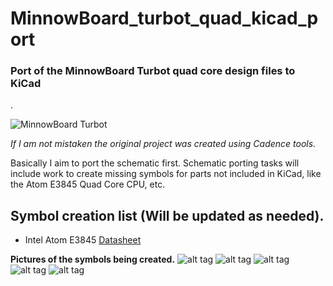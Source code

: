 # MinnowBoard_turbot_quad_kicad_port

<h3>Port of the MinnowBoard Turbot quad core design files to KiCad </h3>. 

![MinnowBoard Turbot](https://software.intel.com/content/dam/develop/public/us/en/images/hardware/iot-minnow-turbot-16x9.png.rendition.intel.web.720.405.png)
 
_If I am not mistaken the original project was created using Cadence tools._

Basically I aim to port the schematic first.
Schematic porting tasks will include work to create missing symbols for parts not included in KiCad, like the Atom E3845 Quad Core CPU, etc. 

## Symbol creation list (Will be updated as needed).
* Intel Atom E3845 [Datasheet](https://www.mouser.mx/datasheet/2/612/atom-e3800-family-datasheet-1522396.pdf)


**Pictures of the symbols being created.** 
![alt tag](/screenshot.jpg)
![alt tag](/screenshot_2.jpg)
![alt tag](/screenshot_3.jpg)
![alt tag](/screenshot_4.jpg)
![alt tag](/screenshot_5.jpg)

